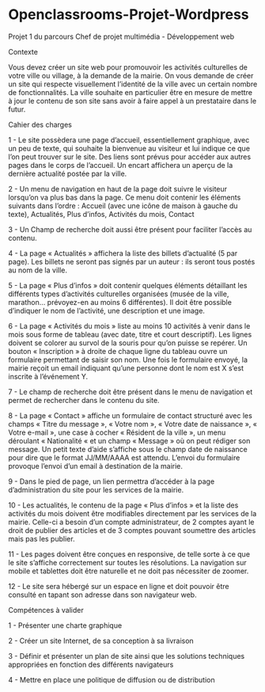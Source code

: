 # Openclassrooms-Projet-Wordpress
Projet 1 du parcours Chef de projet multimédia - Développement web 

Contexte

Vous devez créer un site web pour promouvoir les activités culturelles de votre ville ou village, à la demande de la mairie. On vous demande de créer un site qui respecte visuellement l’identité de la ville avec un certain nombre de fonctionnalités. La ville souhaite en particulier être en mesure de mettre à jour le contenu de son site sans avoir à faire appel à un prestataire dans le futur.

Cahier des charges

1 - Le site possèdera une page d’accueil, essentiellement graphique, avec un peu de texte, qui souhaite la bienvenue au visiteur et lui indique ce que l’on peut trouver sur le site. Des liens sont prévus pour accéder aux autres pages dans le corps de l’accueil. Un encart affichera un aperçu de la dernière actualité postée par la ville.

2 - Un menu de navigation en haut de la page doit suivre le visiteur lorsqu’on va plus bas dans la page. Ce menu doit contenir les éléments suivants dans l’ordre : Accueil (avec une icône de maison à gauche du texte), Actualités, Plus d’infos, Activités du mois, Contact

3 - Un Champ de recherche doit aussi être présent pour faciliter l’accès au contenu.

4 - La page « Actualités » affichera la liste des billets d’actualité (5 par page). Les billets ne seront pas signés par un auteur : ils seront tous postés au nom de la ville.

5 - La page « Plus d’infos » doit contenir quelques éléments détaillant les différents types d’activités culturelles organisées (musée de la ville, marathon… prévoyez-en au moins 6 différentes). Il doit être possible d’indiquer le nom de l’activité, une description et une image.

6 - La page « Activités du mois » liste au moins 10 activités à venir dans le mois sous forme de tableau (avec date, titre et court descriptif). Les lignes doivent se colorer au survol de la souris pour qu’on puisse se repérer. Un bouton « Inscription » à droite de chaque ligne du tableau ouvre un formulaire permettant de saisir son nom. Une fois le formulaire envoyé, la mairie reçoit un email indiquant qu’une personne dont le nom est X s’est inscrite à l’événement Y.

7 - Le champ de recherche doit être présent dans le menu de navigation et permet de rechercher dans le contenu du site.

8 - La page « Contact » affiche un formulaire de contact structuré avec les champs « Titre du message », « Votre nom », « Votre date de naissance », « Votre e-mail », une case à cocher « Résident de la ville », un menu déroulant « Nationalité « et un champ « Message » où on peut rédiger son message. Un petit texte d’aide s’affiche sous le champ date de naissance pour dire que le format JJ/MM/AAAA est attendu. L’envoi du formulaire provoque l’envoi d’un email à destination de la mairie.

9 - Dans le pied de page, un lien permettra d’accéder à la page d’administration du site pour les services de la mairie.

10 - Les actualités, le contenu de la page « Plus d’infos » et la liste des activités du mois doivent être modifiables directement par les services de la mairie. Celle-ci a besoin d’un compte administrateur, de 2 comptes ayant le droit de publier des articles et de 3 comptes pouvant soumettre des articles mais pas les publier.

11 - Les pages doivent être conçues en responsive, de telle sorte à ce que le site s’affiche correctement sur toutes les résolutions. La navigation sur mobile et tablettes doit être naturelle et ne doit pas nécessiter de zoomer.

12 - Le site sera hébergé sur un espace en ligne et doit pouvoir être consulté en tapant son adresse dans son navigateur web.

Compétences à valider

1 - Présenter une charte graphique

2 - Créer un site Internet, de sa conception à sa livraison

3 - Définir et présenter un plan de site ainsi que les solutions techniques appropriées en fonction des différents navigateurs

4 - Mettre en place une politique de diffusion ou de distribution
